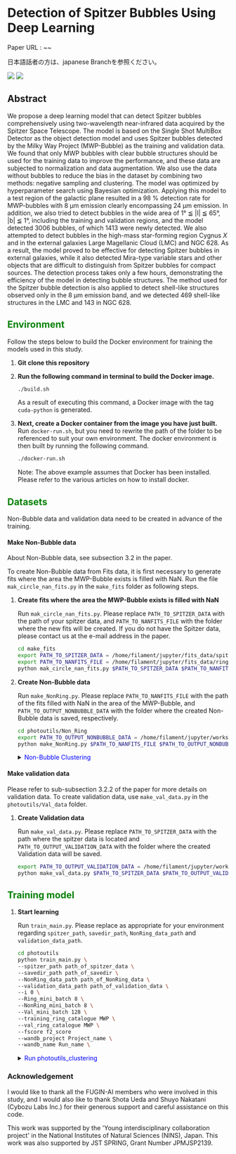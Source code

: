 # Detection of Spitzer Bubbles Using Deep Learning

Paper URL : ~~

日本語話者の方は、japanese Branchを参照ください。

<p style="display: inline">
  <!-- バックエンドの言語一覧 -->
  <img src="https://img.shields.io/badge/-Python-F2C63C.svg?logo=python&style=for-the-badge">
  <!-- インフラ一覧 -->
  <img src="https://img.shields.io/badge/-Docker-1488C6.svg?logo=docker&style=for-the-badge">
</p>

## Abstract

We propose a deep learning model that can detect Spitzer bubbles comprehensively using two-wavelength near-infrared data acquired by the Spitzer Space Telescope. The model is based on the Single Shot MultiBox Detector as the object detection model and uses Spitzer bubbles detected by the Milky Way Project (MWP-Bubble) as the training and validation data. We found that only MWP bubbles with clear bubble structures should be used for the training data to improve the performance, and these data are subjected to normalization and data augmentation. We also use the data without bubbles to reduce the bias in the dataset by combining two methods: negative sampling and clustering. The model was optimized by hyperparameter search using Bayesian optimization. Applying this model to a test region of the galactic plane resulted in a 98 % detection rate for MWP-bubbles with 8 µm emission clearly encompassing 24 µm emission. In addition, we also tried to detect bubbles in the wide area of 1° ≦ |l| ≦ 65°, |b| ≦ 1°, including the training and validation regions, and the model detected 3006 bubbles, of which 1413 were newly detected. We also attempted to detect bubbles in the high-mass star-forming region Cygnus $X$ and in the external galaxies Large Magellanic Cloud (LMC) and NGC 628.  As a result, the model proved to be effective for detecting Spitzer bubbles in external galaxies, while it also detected Mira-type variable stars and other objects that are difficult to distinguish from Spitzer bubbles for compact sources. The detection process takes only a few hours, demonstrating the efficiency of the model in detecting bubble structures. The method used for the Spitzer bubble detection is also applied to detect shell-like structures observed only in the 8 µm emission band, and we detected 469 shell-like structures in the LMC and 143 in NGC 628.


## <span style="color: green; ">Environment</span>
Follow the steps below to build the Docker environment for training the models used in this study.

1. **Git clone this repository**

2. **Run the following command in terminal to build the Docker image.**

    ```bash
    ./build.sh
    ```

    As a result of executing this command, a Docker image with the tag `cuda-python` is generated.

3. **Next, create a Docker container from the image you have just built.**
    Run `docker-run.sh`, but you need to rewrite the path of the folder to be referenced to suit your own environment. The docker environment is then built by running the following command.

    ```bash
    ./docker-run.sh
    ```

    Note: The above example assumes that Docker has been installed. Please refer to the various articles on how to install docker.


## <span style="color: green; ">Datasets</span>

Non-Bubble data and validation data need to be created in advance of the training.

#### Make Non-Bubble data
About Non-Bubble data, see subsection 3.2 in the paper.

To create Non-Bubble data from Fits data, it is first necessary to generate fits where the area the MWP-Bubble exists is filled with NaN. Run the file `mak_circle_nan_fits.py` in the `make_fits` folder as following steps.

1. **Create fits where the area the MWP-Bubble exists is filled with NaN**

    Run `mak_circle_nan_fits.py`. Please replace `PATH_TO_SPITZER_DATA` with the path of your spitzer data, and `PATH_TO_NANFITS_FILE` with the folder where the new fits will be created. If you do not have the Spitzer data, please contact us at the e-mail address in the paper.

    ```bash
    cd make_fits
    export PATH_TO_SPITZER_DATA = /home/filament/jupyter/fits_data/spitzer_data
    export PATH_TO_NANFITS_FILE = /home/filament/jupyter/fits_data/ring_to_circle_nan_fits
    python mak_circle_nan_fits.py $PATH_TO_SPITZER_DATA $PATH_TO_NANFITS_FILE
    ```


2. **Create Non-Bubble data**

    Run `make_NonRing.py`. Please replace `PATH_TO_NANFITS_FILE` with the path of the fits filled with NaN in the area of the MWP-Bubble, and `PATH_TO_OUTPUT_NONBUBBLE_DATA` with the folder where the created Non-Bubble data is saved, respectively.

    ```bash
    cd photoutils/Non_Ring
    export PATH_TO_OUTPUT_NONBUBBLE_DATA = /home/filament/jupyter/workspace/NonRing_png
    python make_NonRing.py $PATH_TO_NANFITS_FILE $PATH_TO_OUTPUT_NONBUBBLE_DATA
    ```

    <details><summary> <span style="color: blue; ">Non-Bubble Clustering</span></summary>

    Please refer to subsection 4.3 of the paper for more details on clusterstering.
    1. **Copy the created Non-Bubble data**

        Make a copy of the Non-Bubble data created above, to ensure that the original data is not altered by clustering. If your OS is Linux, you can do this with the cp command.

        ```bash
        export PATH_TO_NONBUBBLE_DATA_COPY = /home/filament/jupyter/workspace/NonRing_png_copy
        cp -r $PATH_TO_OUTPUT_NONRING_DATA $PATH_TO_NONBUBBLE_DATA_COPY
        ```

    2. **Non-Bubble clustering**

        Run `clustering.py`. Please specify in `PATH_TO_NONRING_DATA_COPY` the path of the Non-Bubble data that you have just copied.

        ```bash
        python clustering.py class_num model_version $PATH_TO_NONRING_DATA_COPY
        ```
    </details>

#### Make validation data

Please refer to sub-subsection 3.2.2 of the paper for more details on validation data. To create validation data, use `make_val_data.py` in the `photoutils/Val_data` folder.

1. **Create Validation data**

    Run `make_val_data.py`. Please replace `PATH_TO_SPITZER_DATA` with the path where the spitzer data is located and `PATH_TO_OUTPUT_VALIDATION_DATA` with the folder where the created Validation data will be saved.
    
    ```bash
    export PATH_TO_OUTPUT_VALIDATION_DATA = /home/filament/jupyter/workspace/cut_val_png
    python make_val_data.py $PATH_TO_SPITZER_DATA $PATH_TO_OUTPUT_VALIDATION_DATA
    ```


## <span style="color: green; ">Training model</span>

1. **Start learning**

    Run `train_main.py`. Please replace as appropriate for your environment regarding `spitzer_path`, `savedir_path`, `NonRing_data_path` and `validation_data_path`.

    ```bash
    cd photoutils
    python train_main.py \
    --spitzer_path path_of_spitzer_data \
    --savedir_path path_of_savedir \
    --NonRing_data_path path_of_NonRing_data \
    --validation_data_path path_of_validation_data \
    --i 0 \
    --Ring_mini_batch 8 \
    --NonRing_mini_batch 8 \
    --Val_mini_batch 128 \
    --training_ring_catalogue MWP \
    --val_ring_catalogue MWP \
    --fscore f2_score
    --wandb_project Project_name \
    --wandb_name Run_name \
    ```

    <details><summary> <span style="color: blue; ">Run photoutils_clustering</span></summary>

    Run `train_main.py` in the `photoutils_clustering` folder. The command options are almost the same, but there are two different options.

    1. **Run train_main.py in the `photoutils_clustering`**:
        
        Please set `class_num` to the number of classes you have clustered Non-Bubble data. Please set `NonRing_remove_class_list` to the classes with Spitzer bubble characteristics and `NonRing_aug_num` to 0 for the classes in the NonRing_remove_class_list and 1 for the others. *It does not necessarily have to be 0 or 1, increase the number as much as you want to increase it. 

        ```bash
        cd photoutils_clustering
        python train_main.py \
        --spitzer_path path_of_spitzer_data \
        --savedir_path path_of_savedir \
        --NonRing_data_path path_of_NonRing_data \
        --validation_data_path path_of_validation_data \
        --i 0 \
        --Ring_mini_batch 8 \
        --NonRing_mini_batch 8 \
        --Val_mini_batch 128 \
        --training_ring_catalogue MWP \
        --val_ring_catalogue MWP \
        --fscore f2_score
        --wandb_project Project_name \
        --wandb_name Run_name \
        --NonRing_class_num 10 \
        --NonRing_remove_class_list 5 9 \
        --NonRing_aug_num 1 1 1 1 1 0 1 1 1 0
        ```

        **Note**: Before running the command, the clustered Non-Ring must be formed.

    </details>

### Acknowledgement
I would like to thank all the FUGIN-AI members who were involved in this study, and I would also like to thank Shota Ueda and Shuyo Nakatani (Cybozu Labs Inc.) for their generous support and careful assistance on this code.

This work was supported by the 'Young interdisciplinary collaboration project' in the National Institutes of Natural Sciences (NINS), Japan. This work was also supported by JST SPRING, Grant Number JPMJSP2139.
